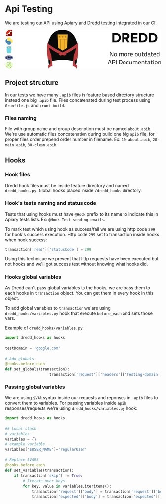 # Api Testing
We are testing our API using Apiary and Dredd testing integrated in our CI.

![Dredd](https://raw.githubusercontent.com/apiaryio/dredd/master/img/dredd.png)

## Project structure
In our tests we have many `.apib` files in feature based directory structure instead one big `.apib` file.
Files concatenated during test process using `Grunfile.js` and `grunt build`.

### Files naming
File with group name and group description must be named `about.apib`.
We're use automatic files concatenation during build one big `apib` file, for proper files order prepend order number in filename.
Ex: `10-about.apib`, `20-main.apib`, `30-clean.apib`.

## Hooks

### Hook files
Dredd hook files must be inside feature directory and named `dredd_hooks.py`.
Global hooks placed inside `/dredd_hooks` directory.

### Hook's tests naming and status code
Tests that using hooks must have `@Hook` prefix to its name to indicate this in Apiary tests lists. 
Ex: `@Hook Test sending emails`.

To mark test which using hook as success/fail we are using http code `299` for hook's success execution.
Http code `299` set to transaction inside hooks when hook success:
```python
transaction['real']['statusCode'] = 299
```

Using this technique we prevent that http requests have been executed but not hooks and we'll got success test 
without knowing what hooks did.

### Hooks global variables
As Dredd can't pass global variables to the hooks, we are pass them to each hooks in `transaction` object.
You can get them in every hook in this object.

To add global variables to `transaction` we'are using `dredd_hooks/variables.py` 
hook that execute `before_each` and sets those vars.

Example of `dredd_hooks/variables.py`:
```python
import dredd_hooks as hooks

testDomain = 'google.com'

# Add globals
@hooks.before_each
def set_globals(transaction):
                    transaction['request']['headers']['Testing-domain'] = testDomain
```

### Passing global variables
We are using `$VAR` syntax inside our requests and reponses in `.apib` files to convert them to variables.
For passing variables inside `apib` responses/requests we're using `dredd_hooks/variables.py` hook:
```python
import dredd_hooks as hooks

## Local stash
# variables
variables = {}
# example variable
variables['$USER_NAME']='regularUser'

# Replace $VARS
@hooks.before_each
def set_variables(transaction):
	if transaction['skip'] != True:
		# Iterate over keys
		for key, value in variables.iteritems():
			transaction['request']['body'] = transaction['request']['body'].replace(key, value)
			transaction['expected']['body'] = transaction['expected']['body'].replace(key, value)
```
